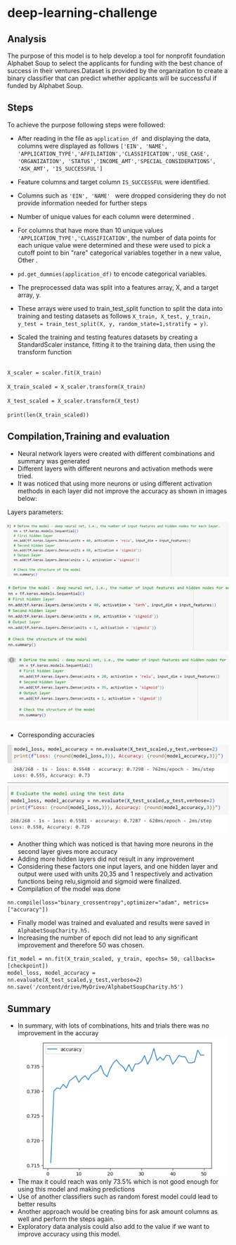 # deep-learning-challenge
## Analysis 
The purpose of this model is to help develop a tool for nonprofit foundation Alphabet Soup to select the applicants for funding with the best chance of success in their ventures.Dataset is provided by the organization to create a binary classifier that can predict whether applicants will be successful if funded by Alphabet Soup.

## Steps
To achieve the purpose following steps were followed:

- After reading in the file as ```application_df ```and displaying the data, columns were displayed as follows  ```['EIN', 'NAME', 'APPLICATION_TYPE','AFFILIATION','CLASSIFICATION','USE_CASE', 'ORGANIZATION', 'STATUS','INCOME_AMT','SPECIAL_CONSIDERATIONS', 'ASK_AMT', 'IS_SUCCESSFUL']``` 
- Feature columns and target column ```IS_SUCCESSFUL``` were identified.
- Columns such as ```'EIN', 'NAME' ``` were dropped considering they do not provide information needed for further steps
- Number of unique values for each column were determined .


- For columns that have more than 10 unique values``` 'APPLICATION_TYPE','CLASSIFICATION'```, the number of data points for each unique value were determined and these were used to pick a cutoff point to bin "rare" categorical variables together in a new value, Other .

- ```pd.get_dummies(application_df)``` to encode categorical variables.

- The preprocessed data was split into a features array, X, and a target array, y. 
- These arrays were used to train_test_split function to split the data into training and testing datasets as follows ```X_train, X_test, y_train, y_test = train_test_split(X, y, random_state=1,stratify = y)```.

- Scaled the training and testing features datasets by creating a StandardScaler instance, fitting it to the training data, then using the transform function 
~~~scaler = StandardScaler()

X_scaler = scaler.fit(X_train)

X_train_scaled = X_scaler.transform(X_train)

X_test_scaled = X_scaler.transform(X_test)

print(len(X_train_scaled))
~~~

## Compilation,Training and evaluation
- Neural network layers were created with different combinations and summary was generated
- Different layers with different neurons and activation methods were tried. 
- It was noticed that using more neurons or using different activation methods in each layer did not improve the accuracy as shown in images below: 

Layers parameters:

![image](/Images/model%202.png)

![image](/Images/model%203.png)
![image](/Images/model.png)

- Corresponding accuracies

![image](/Images/2nd.png)
![image](/Images/3rd.png)
 - Another thing which was noticed is that having more neurons in the second layer gives more accuracy
 - Adding more hidden layers did not result in any improvement
 - Considering these factors one input layers, and one hidden layer and output were used with units 20,35 and 1 respectively and activation functions being relu,sigmoid and sigmoid were finalized. 
- Compilation of the model was done 

~~~ 
nn.compile(loss="binary_crossentropy",optimizer="adam", metrics=["accuracy"])
 ~~~
  - Finally model was trained and evaluated and results were saved in ```AlphabetSoupCharity.h5.```
  - Increasing the number of epoch did not lead to any significant improvement and therefore 50 was chosen.
  ~~~
  fit_model = nn.fit(X_train_scaled, y_train, epochs= 50, callbacks=[checkpoint])
  model_loss, model_accuracy = nn.evaluate(X_test_scaled,y_test,verbose=2)
  nn.save('/content/drive/MyDrive/AlphabetSoupCharity.h5')
  ~~~

  ## Summary
  - In summary, with lots of combinations, hits and trials there was no improvement in the accuray 
  ![image](/Images/graph.png)
  - The max it could reach was only 73.5% which is not good enough for using this model and making predictions
  - Use of another classifiers such as random forest model could lead to better results
  - Another approach would be creating bins for ask amount columns as well and perform the steps again.
- Exploratory data analysis could also add to the value if we want to improve accuracy using this model.